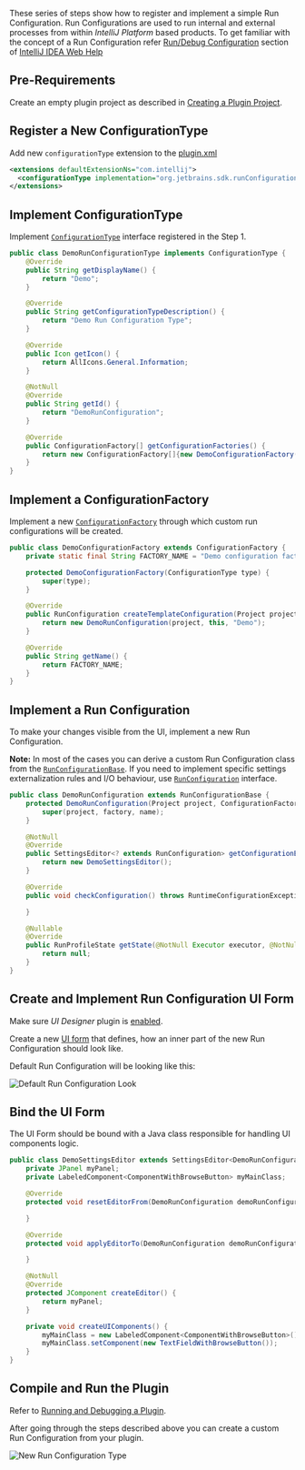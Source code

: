 [//]: # (title: Run Configurations)

<!-- Copyright 2000-2020 JetBrains s.r.o. and other contributors. Use of this source code is governed by the Apache 2.0 license that can be found in the LICENSE file. -->

These series of steps show how to register and implement a simple Run Configuration.
Run Configurations are used to run internal and external processes from within *IntelliJ Platform* based products.
To get familiar with the concept of a Run Configuration refer [Run/Debug Configuration](https://www.jetbrains.com/idea/help/run-debug-configuration.html) section of  [IntelliJ IDEA Web Help](https://www.jetbrains.com/idea/help/intellij-idea.html)

## Pre-Requirements

Create an empty plugin project as described in [Creating a Plugin Project](getting_started.md).

## Register a New ConfigurationType

Add new `configurationType` extension to the [plugin.xml](https://github.com/JetBrains/intellij-sdk-code-samples/blob/master/run_configuration/src/main/resources/META-INF/plugin.xml)

```xml
<extensions defaultExtensionNs="com.intellij">
  <configurationType implementation="org.jetbrains.sdk.runConfiguration.DemoRunConfigurationType"/>
</extensions>
```

## Implement ConfigurationType

Implement  [`ConfigurationType`](upsource:///platform/lang-api/src/com/intellij/execution/configurations/ConfigurationType.java)  interface registered in the Step 1.

```java
public class DemoRunConfigurationType implements ConfigurationType {
    @Override
    public String getDisplayName() {
        return "Demo";
    }

    @Override
    public String getConfigurationTypeDescription() {
        return "Demo Run Configuration Type";
    }

    @Override
    public Icon getIcon() {
        return AllIcons.General.Information;
    }

    @NotNull
    @Override
    public String getId() {
        return "DemoRunConfiguration";
    }

    @Override
    public ConfigurationFactory[] getConfigurationFactories() {
        return new ConfigurationFactory[]{new DemoConfigurationFactory(this)};
    }
}
```

## Implement a ConfigurationFactory

Implement a new [`ConfigurationFactory`](upsource:///platform/lang-api/src/com/intellij/execution/configurations/ConfigurationFactory.java) through which custom run configurations will be created.

```java
public class DemoConfigurationFactory extends ConfigurationFactory {
    private static final String FACTORY_NAME = "Demo configuration factory";

    protected DemoConfigurationFactory(ConfigurationType type) {
        super(type);
    }

    @Override
    public RunConfiguration createTemplateConfiguration(Project project) {
        return new DemoRunConfiguration(project, this, "Demo");
    }

    @Override
    public String getName() {
        return FACTORY_NAME;
    }
}

```

## Implement a Run Configuration

To make your changes visible from the UI, implement a new Run Configuration.

**Note:** In most of the cases you can derive a custom Run Configuration class from the [`RunConfigurationBase`](upsource:///platform/lang-api/src/com/intellij/execution/configurations/RunConfigurationBase.java).
If you need to implement specific settings externalization rules and I/O behaviour, use [`RunConfiguration`](upsource:///platform/lang-api/src/com/intellij/execution/configurations/RunConfiguration.java) interface.

```java
public class DemoRunConfiguration extends RunConfigurationBase {
    protected DemoRunConfiguration(Project project, ConfigurationFactory factory, String name) {
        super(project, factory, name);
    }

    @NotNull
    @Override
    public SettingsEditor<? extends RunConfiguration> getConfigurationEditor() {
        return new DemoSettingsEditor();
    }

    @Override
    public void checkConfiguration() throws RuntimeConfigurationException {

    }

    @Nullable
    @Override
    public RunProfileState getState(@NotNull Executor executor, @NotNull ExecutionEnvironment executionEnvironment) throws ExecutionException {
        return null;
    }
}
```

## Create and Implement Run Configuration UI Form

Make sure _UI Designer_ plugin is [enabled](https://www.jetbrains.com/help/idea/managing-plugins.html).

Create a new  [UI form](https://www.jetbrains.com/help/idea/designing-gui-major-steps.html)  that defines, how an inner part of the new Run Configuration should look like.

Default Run Configuration will be looking like this:

![Default Run Configuration Look](ui_form.png)

## Bind the UI Form

The UI Form should be bound with a Java class responsible for handling UI components logic.

```java
public class DemoSettingsEditor extends SettingsEditor<DemoRunConfiguration> {
    private JPanel myPanel;
    private LabeledComponent<ComponentWithBrowseButton> myMainClass;

    @Override
    protected void resetEditorFrom(DemoRunConfiguration demoRunConfiguration) {

    }

    @Override
    protected void applyEditorTo(DemoRunConfiguration demoRunConfiguration) throws ConfigurationException {

    }

    @NotNull
    @Override
    protected JComponent createEditor() {
        return myPanel;
    }

    private void createUIComponents() {
        myMainClass = new LabeledComponent<ComponentWithBrowseButton>();
        myMainClass.setComponent(new TextFieldWithBrowseButton());
    }
}
```

## Compile and Run the Plugin

Refer to [Running and Debugging a Plugin](running_and_debugging_a_plugin.md).

After going through the steps described above you can create a custom Run Configuration from your plugin.

![New Run Configuration Type](new_run_configuration.png)